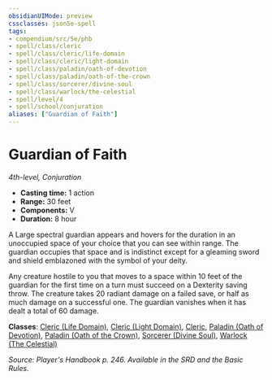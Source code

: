 ```yaml
---
obsidianUIMode: preview
cssclasses: json5e-spell
tags:
- compendium/src/5e/phb
- spell/class/cleric
- spell/class/cleric/life-domain
- spell/class/cleric/light-domain
- spell/class/paladin/oath-of-devotion
- spell/class/paladin/oath-of-the-crown
- spell/class/sorcerer/divine-soul
- spell/class/warlock/the-celestial
- spell/level/4
- spell/school/conjuration
aliases: ["Guardian of Faith"]
---
```

# Guardian of Faith
*4th-level, Conjuration*  

- **Casting time:** 1 action
- **Range:** 30 feet
- **Components:** V
- **Duration:** 8 hour

A Large spectral guardian appears and hovers for the duration in an unoccupied space of your choice that you can see within range. The guardian occupies that space and is indistinct except for a gleaming sword and shield emblazoned with the symbol of your deity.

Any creature hostile to you that moves to a space within 10 feet of the guardian for the first time on a turn must succeed on a Dexterity saving throw. The creature takes 20 radiant damage on a failed save, or half as much damage on a successful one. The guardian vanishes when it has dealt a total of 60 damage.

**Classes**: [Cleric (Life Domain)](z_compendium/classes/cleric-life-domain.md), [Cleric (Light Domain)](z_compendium/classes/cleric-light-domain.md), [Cleric](z_compendium/classes/cleric.md), [Paladin (Oath of Devotion)](z_compendium/classes/paladin-oath-of-devotion.md), [Paladin (Oath of the Crown)](z_compendium/classes/paladin-oath-of-the-crown-scag.md), [Sorcerer (Divine Soul)](z_compendium/classes/sorcerer-divine-soul-xge.md), [Warlock (The Celestial)](z_compendium/classes/warlock-the-celestial-xge.md)

*Source: Player's Handbook p. 246. Available in the SRD and the Basic Rules.*